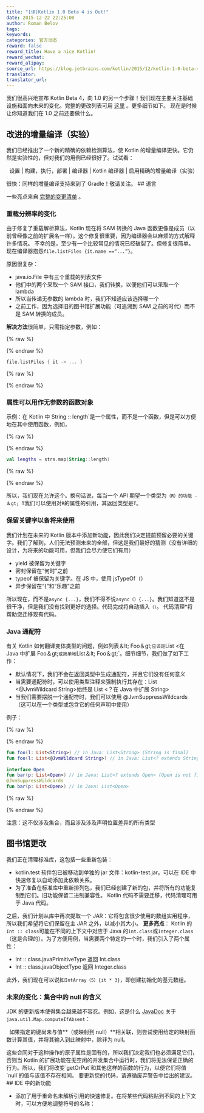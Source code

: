 ```yaml
---
title: "[译]Kotlin 1.0 Beta 4 is Out!"
date: 2015-12-22 22:25:00
author: Roman Belov
tags:
keywords:
categories: 官方动态
reward: false
reward_title: Have a nice Kotlin!
reward_wechat:
reward_alipay:
source_url: https://blog.jetbrains.com/kotlin/2015/12/kotlin-1-0-beta-4-is-out/
translator:
translator_url:
---
```


我们很高兴地宣布 Kotlin Beta 4，向 1.0 的另一个步骤！我们现在主要关注基础设施和面向未​​来的变化。完整的更改列表可用 [这里](https://github.com/JetBrains/kotlin/releases/tag/build-1.0.0-beta-4583) 。更多细节如下。
现在是时候让你知道我们在 1.0 之前还要做什么。<span id =“more-3328”> </span>
## 改进的增量编译（实验）

我们已经推出了一个新的精确的依赖检测算法，使 Kotlin 的增量编译更快。它仍然是实验性的，但对我们的用例已经很好了。试试看：
<p>

  设置 | 构建，执行，部署 | 编译器 | Kotlin 编译器 | 启用精确的增量编译（实验）

</p>
很快：同样的增量编译支持来到了 Gradle！敬请关注。
## 语言

一些亮点来自 [完整的变更清单](https://github.com/JetBrains/kotlin/releases/tag/build-1.0.0-beta-4583) 。
### 重载分辨率的变化

由于修复了重载解析算法，Kotlin 现在将 SAM 转换的 Java 函数更像是成员（以前曾经像之前的扩展名一样）。这个修复很重要，因为编译器会以麻烦的方式解释许多情况。
不幸的是，至少有一个比较常见的情况已经破裂了。但修复很简单。现在编译器抱怨`file.listFiles {it.name ==“...”}`。<br/>

原因很复杂：

* java.io.File 中有三个重载的列表文件
* 他们中的两个采取一个 SAM 接口，我们转换，以便他们可以采取一个 lambda
* 所以当传递无参数的 lambda 时，我们不知道应该选择哪一个
* 之前工作，因为选择旧的图书馆扩展功能（可追溯到 SAM 之前的时代）而不是 SAM 转换的成员。

**解决方法**很简单，只需指定参数，例如：

{% raw %}
<p></p>
{% endraw %}

```kotlin
file.listFiles { it -> ... }
```

{% raw %}
<p></p>
{% endraw %}

### 属性可以用作无参数的函数对象

示例：在 Kotlin 中<String> String :: length`是一个属性，而不是一个函数，但是可以方便地在其中使用函数，例如，

{% raw %}
<p></p>
{% endraw %}

```kotlin
val lengths = strs.map(String::length)
```

{% raw %}
<p></p>
{% endraw %}

所以，我们现在允许这个。换句话说，每当一个 API 期望一个类型为`（R）的功能 - ＆gt; T`我们可以使用对`R`的属性的引用，其返回类型是`T`。
### 保留关键字以备将来使用

我们计划在未来的 Kotlin 版本中添加新功能，因此我们决定提前预留必要的关键字。我们了解到，人们无法预测未来的全部，但这是我们最好的猜测（没有详细的设计，为将来的功能可用，但我们会尽力使它们有用）

* yield 被保留为关键字
* 密封保留在“何时”之前
* typeof 被保留为关键字。在 JS 中，使用 jsTypeOf（）
* 异步保留在“{”和“乐趣”之前

所以现在，而不是`async {...}`，我们不得不说`async（）{...}`。我们知道这不是很干净，但是我们没有找到更好的选择。代码完成将自动插入`（）`。
代码清理*将帮助您迁移现有代码。
### Java 通配符

有关 Kotlin 如何翻译变体类型的问题，例如列表＆lt; Foo＆gt;`应该是`List <在 Java 中扩展 Foo＆gt;`或简单地`List＆lt; Foo＆gt;`。细节细节，我们做了如下工作：

* 默认情况下，我们不会在返回类型中生成通配符，并且它们没有任何意义
* 当需要通配符时，可以使用类型注释来强制执行其存在：List <@JvmWildcard String>始终是 List <？在 Java 中扩展 String>
* 当我们需要摆脱一个通配符时，我们可以使用 @JvmSuppressWildcards（这可以在一个类型或包含它的任何声明中使用）

例子：

{% raw %}
<p></p>
{% endraw %}

```kotlin
fun foo(l: List<String>) // in Java: List<String> (String is final)
fun foo(l: List<@JvmWildcard String>) // in Java: List<? extends String>
 
interface Open
fun bar(p: List<Open>) // in Java: List<? extends Open> (Open is not final)
@JvmSuppressWildcards
fun bar(p: List<Open>) // in Java: List<Open>
```

{% raw %}
<p></p>
{% endraw %}

注意：这不仅涉及集合，而且涉及涉及声明位置差异的所有类型
## 图书馆更改

我们正在清理标准库，这包括一些重新包装：

* kotlin.test 软件包已被移动到单独的 jar 文件：kotlin-test.jar。可以在 IDE 中快速修复以自动添加此依赖关系。
* 为了准备在标准库中重新排列包，我们已经创建了新的包，并将所有的功能复制到它们。旧功能保留二进制兼容性。 Kotlin 代码不需要迁移，代码清理可用于 Java 代码。

之后，我们计划从库中再次提取一个 JAR：它将包含很少使用的数组实用程序，所以我们希望将它们保留在主 JAR 之外，以减小其大小。
**更多亮点**：
Kotlin 的`Int :: class`可能在不同的上下文中对应于 Java 的`int.class`或`Integer.class`（这是合理的）。为了方便用例，当需要两个特定的一个时，我们引入了两个属性：

* Int :: class.javaPrimitiveType 返回 Int.class
* Int :: class.javaObjectType 返回 Integer.class

此外，我们现在可以说如`IntArray（5）{it * 3}`，即创建初始化的基元数组。
### 未来的变化：集合中的 null 的含义

JDK 的更新版本使得集合越来越不容忍。例如，这是什么 [JavaDoc](https://docs.oracle.com/javase/8/docs/api/java/util/Map.html#computeIfAbsent-K-java.util.function.Function-) 关于`java.util.Map.computeIfAbsent`：
<p>

  如果指定的键尚未与值**（或映射到 null）**相关联，则尝试使用给定的映射函数计算其值，并将其输入到此映射中，除非为 null。

</p>
这些合同对于这种操作的原子属性是固有的，所以我们决定我们也必须满足它们，否则当 Kotlin 的扩展功能在无空闲的并发集合中运行时，我们将无法保证正确的行为。所以，我们将改变`getOrPut`和其他这样的函数的行为，以便它们将值`null`的值与该值不存在相同。
要更新您的代码，请遵循废弃警告中给出的建议。
## IDE 中的新功能


* 添加了用于重命名未解析引用的快速修复。在将某些代码粘贴到不同的上下文时，可以方便地调整符号的名称：

